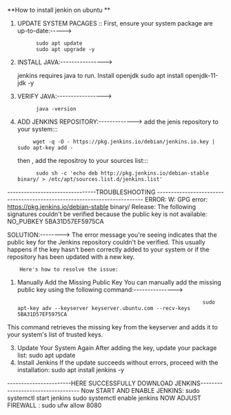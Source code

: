 **How to install jenkin on ubuntu **

1. UPDATE SYSTEM PACAGES ::
    First, ensure your system package are up-to-date:----->
   
             sudo apt update
             sudo apt upgrade -y
   
3. INSTALL JAVA:---------------->
   
      jenkins requires java to run. Install openjdk
             sudo apt install openjdk-11-jdk -y
   
5. VERIFY JAVA:----------------->
   
             java -version
   
7. ADD JENKINS REPOSITORY:------------->
     add the jenis repository to your system:::
   
            wget -q -O - https://pkg.jenkins.io/debian/jenkins.io.key | sudo apt-key add -
   
     then , add the repositroy to your sources list:::
   
             sudo sh -c 'echo deb http://pkg.jenkins.io/debian-stable binary/ > /etc/apt/sources.list.d/jenkins.list'

--------------------------------TROUBLESHOOTING -------------------------------------------------------------------------
ERROR: W: GPG error: https://pkg.jenkins.io/debian-stable binary/ Release: The following signatures couldn't be verified because the public key is not available: NO_PUBKEY 5BA31D57EF5975CA

SOLUTION:-------->
         The error message you're seeing indicates that the public key for the Jenkins repository couldn't be verified. 
         This usually happens if the key hasn't been correctly added to your system or if the repository has been updated with a new key.

        Here's how to resolve the issue:

1. Manually Add the Missing Public Key
You can manually add the missing public key using the following command:--------------->

                                                                   sudo apt-key adv --keyserver keyserver.ubuntu.com --recv-keys 5BA31D57EF5975CA
   
This command retrieves the missing key from the keyserver and adds it to your system's list of trusted keys.

3. Update Your System Again
After adding the key, update your package list:
                                                                 sudo apt update
4. Install Jenkins
If the update succeeds without errors, proceed with the installation:
                                                               sudo apt install jenkins -y

-----------------------HERE SUCCESSFULLY DOWNLOAD JENKINS----------------------------------
Now START AND ENABLE JENKINS:
                                        sudo systemctl start jenkins
                                        sudo systemctl enable jenkins
NOW ADJUST FIREWALL :
                                        sudo ufw allow 8080
                                        
